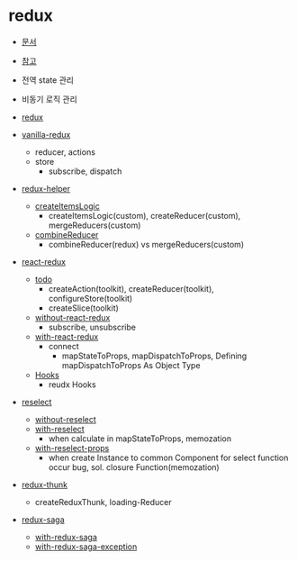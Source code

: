 # redux

- [문서](https://redux.js.org/)
- [참고]()

- 전역 state 관리
- 비동기 로직 관리

- [redux](redux.md)

- [vanilla-redux](vanilla-redux)

  - reducer, actions
  - store
    - subscribe, dispatch

- [redux-helper](redux-helper)

  - [createItemsLogic](redux-helper/createItemsLogic)
    - createItemsLogic(custom), createReducer(custom), mergeReducers(custom)
  - [combineReducer](redux-helper/combineReducer)
    - combineReducer(redux) vs mergeReducers(custom)

- [react-redux](react-redux)

  - [todo](react-redux/todo)
    - createAction(toolkit), createReducer(toolkit), configureStore(toolkit)
    - createSlice(toolkit)
  - [without-react-redux](react-redux/without-react-redux)
    - subscribe, unsubscribe
  - [with-react-redux](react-redux/with-react-redux)
    - connect
      - mapStateToProps, mapDispatchToProps, Defining mapDispatchToProps As Object Type
  - [Hooks](react-redux/Hooks.md)
    - reudx Hooks

- [reselect](reselect)

  - [without-reselect](reselect/without-reselect)
  - [with-reselect](reselect/with-reselect)
    - when calculate in mapStateToProps, memozation
  - [with-reselect-props](reselect/with-reselect-props)
    - when create Instance to common Component for select function occur bug, sol. closure Function(memozation)

- [redux-thunk](redux-thunk)

  - createReduxThunk, loading-Reducer

- [redux-saga](redux-saga)

  - [with-redux-saga](redux-saga/with-redux-saga)
  - [with-redux-saga-exception](redux-saga/with-redux-saga-exception)
